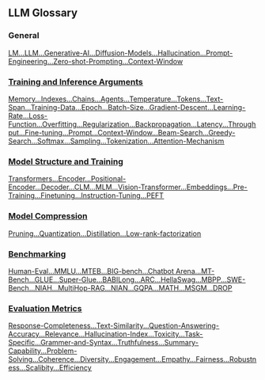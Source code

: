 ## LLM Glossary

### General 

[<u>LM<u>](general.md#lm)...[<u>LLM<u>](general.md#llm)...[<u>Generative-AI<u>](general.md#generative-ai)...[<u>Diffusion-Models<u>](./general.md#diffusion-models)...[<u>Hallucination<u>](./general.md#hallucination)...[<u>Prompt-Engineering](general.md#prompt-engineering)...[<u>Zero-shot-Prompting<u>](./general.md#zero-shot-promptinglearning)...[<u>Context-Window<u>](./general.md#context-window--context-length)

### Training and Inference Arguments

[<u>Memory<u>](./arguments.md#memory)...[<u>Indexes<u>](./arguments.md#indexes)...[<u>Chains<u>](./arguments.md#chains)...[<u>Agents<u>](./arguments.md#agents)...[<u>Temperature<u>](./arguments.md#temperature)...[<u>Tokens<u>](./arguments.md#tokens)...[<u>Text-Span<u>](./arguments.md#text-span)...[<u>Training-Data<u>](./arguments.md#training-data)...[<u>Epoch<u>](./arguments.md#epoch)...[<u>Batch-Size<u>](./arguments.md#batch-size)...[<u>Gradient-Descent<u>](./arguments.md#gradient-descent)...[<u>Learning-Rate<u>](./arguments.md#learning-rate)...[<u>Loss-Function<u>](./arguments.md#loss-function)...[<u>Overfitting<u>](./arguments.md#overfitting)...[<u>Regularization<u>](./arguments.md#regularization)...[<u>Backpropagation<u>](./arguments.md#backpropagation)...[<u>Latency<u>](./arguments.md#latency)...[<u>Throughput<u>](./arguments.md#throughput)...[<u>Fine-tuning<u>](./arguments.md#fine-tuning)...[<u>Prompt<u>](./arguments.md#prompt)...[<u>Context-Window<u>](./arguments.md#context-window)...[<u>Beam-Search<u>](./arguments.md#beam-search)...[<u>Greedy-Search<u>](./arguments.md#greedy-search)...[<u>Softmax<u>](./arguments.md#softmax)...[<u>Sampling<u>](./arguments.md#sampling)...[<u>Tokenization<u>](./arguments.md#tokenization)...[<u>Attention-Mechanism<u>](./arguments.md#attention-mechanism)

### Model Structure and Training

[<u>Transformers<u>](./model-structure-training.md#transformers)...[<u>Encoder<u>](./model-structure-training.md#encoder)...[<u>Positional-Encoder](./model-structure-training.md#positional-encoder)...[<u>Decoder<u>](./model-structure-training.md#decoder)...[<u>CLM<u>](./model-structure-training.md#clm)...[<u>MLM<u>](./model-structure-training.md#mlm)...[<u>Vision-Transformer](./model-structure-training.md#vision-transformer)...[<u>Embeddings<u>](./model-structure-training.md#embeddings)...[<u>Pre-Training<u>](./model-structure-training.md#pre-training)...[<u>Finetuning<u>](./model-structure-training.md#finetuning)...[<u>Instruction-Tuning](./model-structure-training.md#instruction-tuning)...[<u>PEFT<u>](./model-structure-training.md#peft)


### Model Compression

[<u>Pruning<u>](./model-compression.md#pruning)...[<u>Quantization<u>](./model-compression.md#quantization)...[<u>Distillation<u>](./model-compression.md#distillation)...[<u>Low-rank-factorization](./model-compression.md#low-rank-factorization)


### Benchmarking

[<u>Human-Eval<u>](./benchmarking.md#human-eval)...[<u>MMLU<u>](./benchmarking.md#mmlu)...[<u>MTEB<u>](./benchmarking.md#mteb)...[<u>BIG-bench<u>](./benchmarking.md#big-bench)...[<u>Chatbot Arena<u>](./benchmarking.md#chatbot-arena)...[<u>MT-Bench<u>](./benchmarking.md#mt-bench)...[<u>GLUE<u>](./benchmarking.md#glue)...[<u>Super-Glue<u>](./benchmarking.md#superglue)...[<u>BABILong<u>](./benchmarking.md#babilong)...[<u>ARC<u>](./benchmarking.md#arc-ai2-reasoning-challenge)...[<u>HellaSwag<u>](./benchmarking.md#hellaswag)...[<u>MBPP<u>](./benchmarking.md#mbpp)...[<u>SWE-Bench<u>](./benchmarking.md#swe-bench)...[<u>NIAH<u>](./benchmarking.md#needle-in-a-haystackniah)...[<u>MultiHop-RAG<u>](./benchmarking.md#multihop-rag)...[<u>NIAN<u>](./benchmarking.md#needle-in-a-needlestacknian)...[<u>GQPA<u>](./benchmarking.md#graduate-level-google-proof-qa-gpqa)...[<u>MATH<u>](./benchmarking.md#math)...[<u>MSGM<u>](./benchmarking.md#multilingual-grade-school-math-msgm)...[<u>DROP<u>](./benchmarking.md#discrete-reasoning-over-paragraphs-drop)

### Evaluation Metrics
[<u>Response-Completeness<u>](./evaluation-metrics.md#response-completeness-and-conciseness)...[<u>Text-Similarity<u>](./evaluation-metrics.md#text-similarity-metrics)...[<u>Question-Answering-Accuracy<u>](./evaluation-metrics.md#question-answering-accuracy)...[<u>Relevance<u>](./evaluation-metrics.md#relevance)...[<u>Hallucination-Index<u>](./evaluation-metrics.md#hallucination-index)...[<u>Toxicity<u>](./evaluation-metrics.md#toxicity)...[<u>Task-Specific<u>](./evaluation-metrics.md#task-specific-metrics)...[<u>Grammer-and-Syntax<u>](./evaluation-metrics.md#grammar-and-syntax)...[<u>Truthfulness<u>](./evaluation-metrics.md#truthfulness)...[<u>Summary-Capability<u>](./evaluation-metrics.md#summary-capabilities)...[<u>Problem-Solving<u>](./evaluation-metrics.md#problem-solving-capabilities)...[<u>Coherence<u>](./evaluation-metrics.md#coherence)...[<u>Diversity<u>](./evaluation-metrics.md#diversity)...[<u>Engagement<u>](./evaluation-metrics.md#engagement)...[<u>Empathy<u>](./evaluation-metrics.md#empathy)...[<u>Fairness<u>](./evaluation-metrics.md#fairness)...[<u>Robustness<u>](./evaluation-metrics.md#robustness)...[<u>Scalibity<u>](./evaluation-metrics.md#scalability)...[<u>Efficiency<u>](./evaluation-metrics.md#efficiency)